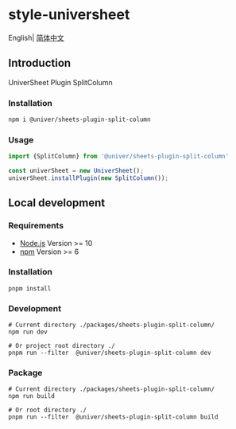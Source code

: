 # style-universheet

English| [简体中文](./README-zh.md)

## Introduction

UniverSheet Plugin SplitColumn

### Installation

```bash
npm i @univer/sheets-plugin-split-column
```

### Usage

```js
import {SplitColumn} from '@univer/sheets-plugin-split-column'

const univerSheet = new UniverSheet();
univerSheet.installPlugin(new SplitColumn());
```

## Local development

### Requirements

-   [Node.js](https://nodejs.org/en/) Version >= 10
-   [npm](https://www.npmjs.com/) Version >= 6

### Installation

```
pnpm install
```

### Development

```
# Current directory ./packages/sheets-plugin-split-column/
npm run dev

# Or project root directory ./
pnpm run --filter  @univer/sheets-plugin-split-column dev
```

### Package

```
# Current directory ./packages/sheets-plugin-split-column/
npm run build

# Or root directory ./
pnpm run --filter  @univer/sheets-plugin-split-column build
```

